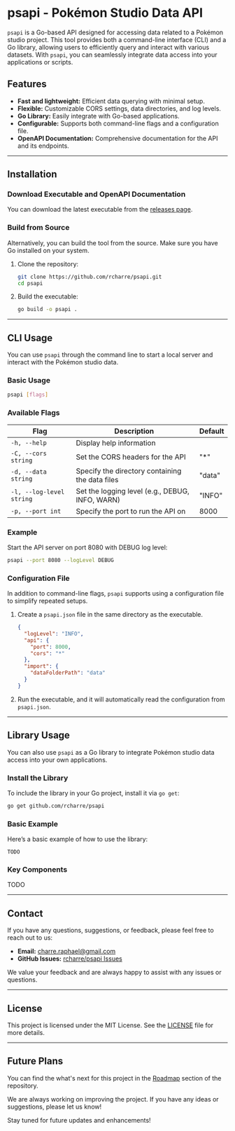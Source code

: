 # psapi - Pokémon Studio Data API

`psapi` is a Go-based API designed for accessing data related to a Pokémon studio project. This tool provides both a command-line interface (CLI) and a Go library, allowing users to efficiently query and interact with various datasets. With `psapi`, you can seamlessly integrate data access into your applications or scripts.

## Features

- **Fast and lightweight:** Efficient data querying with minimal setup.
- **Flexible:** Customizable CORS settings, data directories, and log levels.
- **Go Library:** Easily integrate with Go-based applications.
- **Configurable:** Supports both command-line flags and a configuration file.
- **OpenAPI Documentation:** Comprehensive documentation for the API and its endpoints.

---

## Installation

### Download Executable and OpenAPI Documentation

You can download the latest executable from the [releases page](https://github.com/rcharre/psapi/releases).

### Build from Source

Alternatively, you can build the tool from the source. Make sure you have Go installed on your system.

1. Clone the repository:

    ```bash
    git clone https://github.com/rcharre/psapi.git
    cd psapi
    ```

2. Build the executable:

    ```bash
    go build -o psapi .
    ```

---

## CLI Usage

You can use `psapi` through the command line to start a local server and interact with the Pokémon studio data.

### Basic Usage

```bash
psapi [flags]
```

### Available Flags

| Flag                     | Description                                     | Default |
|--------------------------|-------------------------------------------------|---------|
| `-h, --help`             | Display help information                        |         |
| `-C, --cors string`      | Set the CORS headers for the API                | "*"     |
| `-d, --data string`      | Specify the directory containing the data files | "data"  |
| `-l, --log-level string` | Set the logging level (e.g., DEBUG, INFO, WARN) | "INFO"  |
| `-p, --port int`         | Specify the port to run the API on              | 8000    |

### Example

Start the API server on port 8080 with DEBUG log level:

```bash
psapi --port 8080 --logLevel DEBUG
```

### Configuration File

In addition to command-line flags, `psapi` supports using a configuration file to simplify repeated setups.

1. Create a `psapi.json` file in the same directory as the executable.

   ```json
   {
     "logLevel": "INFO",
     "api": {
       "port": 8000,
       "cors": "*"
     },
     "import": {
       "dataFolderPath": "data"
     }
   }
   ```

2. Run the executable, and it will automatically read the configuration from `psapi.json`.

---

## Library Usage

You can also use `psapi` as a Go library to integrate Pokémon studio data access into your own applications.

### Install the Library

To include the library in your Go project, install it via `go get`:

```bash
go get github.com/rcharre/psapi
```

### Basic Example

Here’s a basic example of how to use the library:

```
TODO
```

### Key Components

TODO

---

## Contact

If you have any questions, suggestions, or feedback, please feel free to reach out to us:

- **Email:** charre.raphael@gmail.com
- **GitHub Issues:** [rcharre/psapi Issues](https://github.com/rcharre/psapi/issues)

We value your feedback and are always happy to assist with any issues or questions.

---

## License

This project is licensed under the MIT License. See the [LICENSE](LICENSE) file for more details.

---

## Future Plans
You can find the what's next for this project in the [Roadmap](./ROADMAP.md) section of the repository.

We are always working on improving the project. If you have any ideas or suggestions, please let us know!

Stay tuned for future updates and enhancements!